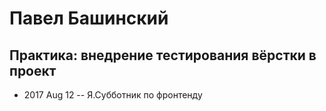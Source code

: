 # Павел Башинский

## Практика: внедрение тестирования вёрстки в проект
- 2017 Aug 12 -- Я.Субботник по фронтенду    
